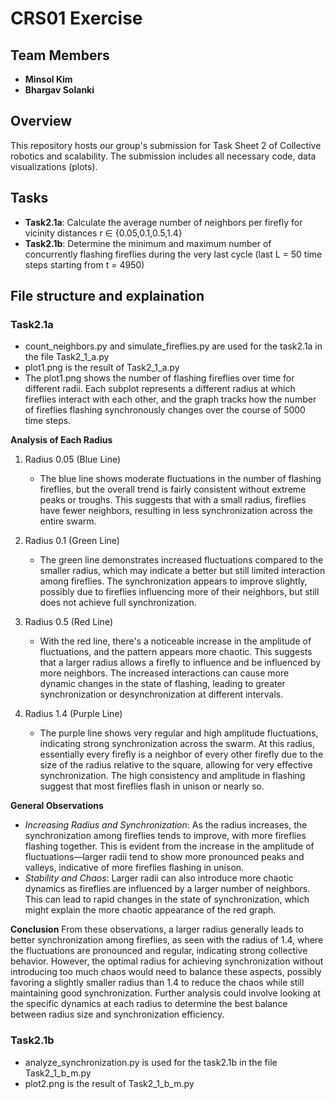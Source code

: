 # CRS01 Exercise

## Team Members
- **Minsol Kim**
- **Bhargav Solanki**

## Overview
This repository hosts our group's submission for Task Sheet 2 of Collective robotics and scalability. The submission includes all necessary code, data visualizations (plots).

## Tasks
- **Task2.1a**: Calculate the average number of neighbors per firefly for vicinity distances r ∈ {0.05,0.1,0.5,1.4}
- **Task2.1b**: Determine the minimum and maximum number of concurrently flashing fireflies during the very last cycle (last L = 50 time steps starting from t = 4950)

## File structure and explaination
### Task2.1a
- count_neighbors.py and simulate_fireflies.py are used for the task2.1a in the file Task2_1_a.py
- plot1.png is the result of Task2_1_a.py
- The plot1.png shows the number of flashing fireflies over time for different radii. Each subplot represents a different radius at which fireflies interact with each other, and the graph tracks how the number of fireflies flashing synchronously changes over the course of 5000 time steps. 

**Analysis of Each Radius**

1. Radius 0.05 (Blue Line)
   - The blue line shows moderate fluctuations in the number of flashing fireflies, but the overall trend is fairly consistent without extreme peaks or troughs. This suggests that with a small radius, fireflies have fewer neighbors, resulting in less synchronization across the entire swarm.

2. Radius 0.1 (Green Line)
   - The green line demonstrates increased fluctuations compared to the smaller radius, which may indicate a better but still limited interaction among fireflies. The synchronization appears to improve slightly, possibly due to fireflies influencing more of their neighbors, but still does not achieve full synchronization.

3. Radius 0.5 (Red Line)
   - With the red line, there's a noticeable increase in the amplitude of fluctuations, and the pattern appears more chaotic. This suggests that a larger radius allows a firefly to influence and be influenced by more neighbors. The increased interactions can cause more dynamic changes in the state of flashing, leading to greater synchronization or desynchronization at different intervals.

4. Radius 1.4 (Purple Line)
   - The purple line shows very regular and high amplitude fluctuations, indicating strong synchronization across the swarm. At this radius, essentially every firefly is a neighbor of every other firefly due to the size of the radius relative to the square, allowing for very effective synchronization. The high consistency and amplitude in flashing suggest that most fireflies flash in unison or nearly so.

**General Observations**

- *Increasing Radius and Synchronization*: As the radius increases, the synchronization among fireflies tends to improve, with more fireflies flashing together. This is evident from the increase in the amplitude of fluctuations—larger radii tend to show more pronounced peaks and valleys, indicative of more fireflies flashing in unison.
- *Stability and Chaos*: Larger radii can also introduce more chaotic dynamics as fireflies are influenced by a larger number of neighbors. This can lead to rapid changes in the state of synchronization, which might explain the more chaotic appearance of the red graph.

**Conclusion**
From these observations, a larger radius generally leads to better synchronization among fireflies, as seen with the radius of 1.4, where the fluctuations are pronounced and regular, indicating strong collective behavior. However, the optimal radius for achieving synchronization without introducing too much chaos would need to balance these aspects, possibly favoring a slightly smaller radius than 1.4 to reduce the chaos while still maintaining good synchronization. Further analysis could involve looking at the specific dynamics at each radius to determine the best balance between radius size and synchronization efficiency.


### Task2.1b
- analyze_synchronization.py is used for the task2.1b in the file Task2_1_b_m.py
- plot2.png is the result of Task2_1_b_m.py

